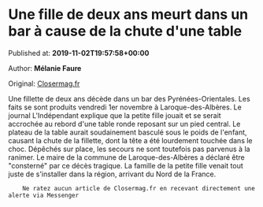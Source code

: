 
# Une fille de deux ans meurt dans un bar à cause de la chute d'une table

Published at: **2019-11-02T19:57:58+00:00**

Author: **Mélanie Faure**

Original: [Closermag.fr](https://www.closermag.fr/vecu/faits-divers/une-fille-de-deux-ans-meurt-dans-un-bar-a-cause-de-la-chute-d-une-table-1043509)

Une fillette de deux ans décède dans un bar des Pyrénées-Orientales. Les faits se sont produits vendredi 1er novembre à Laroque-des-Albères. Le journal L'Indépendant explique que la petite fille jouait et se serait accrochée au rebord d'une table ronde reposant sur un pied central. Le plateau de la table aurait soudainement basculé sous le poids de l'enfant, causant la chute de la fillette, dont la tête a été lourdement touchée dans le choc. Dépêchés sur place, les secours ne sont toutefois pas parvenus à la ranimer.
Le maire de la commune de Laroque-des-Albères a déclaré être "consterné" par ce décès tragique. La famille de la petite fille venait tout juste de s'installer dans la région, arrivant du Nord de la France.

        Ne ratez aucun article de Closermag.fr en recevant directement une alerte via Messenger
      
